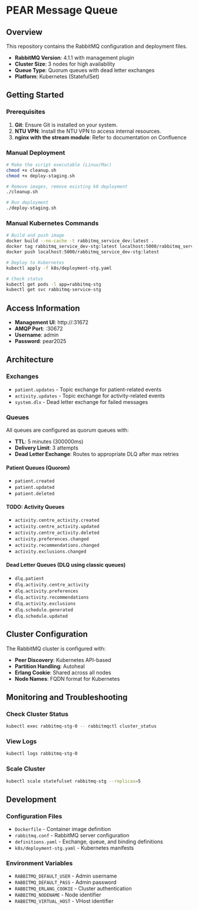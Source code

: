 # PEAR Message Queue

## Overview

This repository contains the RabbitMQ configuration and deployment files.

- **RabbitMQ Version**: 4.1.1 with management plugin
- **Cluster Size**: 3 nodes for high availability
- **Queue Type**: Quorum queues with dead letter exchanges
- **Platform**: Kubernetes (StatefulSet)

## Getting Started

### Prerequisites
1. **Git**: Ensure Git is installed on your system.
3. **NTU VPN**: Install the NTU VPN to access internal resources.
4. **nginx with the stream module**: Refer to documentation on Confluence

### Manual Deployment
```bash
# Make the script executable (Linux/Mac)
chmod +x cleanup.sh
chmod +x deploy-staging.sh

# Remove images, remove existing k8 deployment
./cleanup.sh

# Run deployment
./deploy-staging.sh
```

### Manual Kubernetes Commands
```bash
# Build and push image
docker build --no-cache -t rabbitmq_service_dev:latest .
docker tag rabbitmq_service_dev-stg:latest localhost:5000/rabbitmq_service_dev-stg:latest
docker push localhost:5000/rabbitmq_service_dev-stg:latest

# Deploy to Kubernetes
kubectl apply -f k8s/deployment-stg.yaml

# Check status
kubectl get pods -l app=rabbitmq-stg
kubectl get svc rabbitmq-service-stg
```

## Access Information

- **Management UI**: http://<server-ip>:31672
- **AMQP Port**: <server-ip>:30672
- **Username**: admin
- **Password**: pear2025

## Architecture

### Exchanges
- `patient.updates` - Topic exchange for patient-related events
- `activity.updates` - Topic exchange for activity-related events
- `system.dlx` - Dead letter exchange for failed messages

### Queues
All queues are configured as quorum queues with:
- **TTL**: 5 minutes (300000ms)
- **Delivery Limit**: 3 attempts
- **Dead Letter Exchange**: Routes to appropriate DLQ after max retries

#### Patient Queues (Quorom)
- `patient.created`
- `patient.updated` 
- `patient.deleted`

#### TODO: Activity Queues
- `activity.centre_activity.created`
- `activity.centre_activity.updated`
- `activity.centre_activity.deleted`
- `activity.preferences.changed`
- `activity.recommendations.changed`
- `activity.exclusions.changed`

#### Dead Letter Queues (DLQ using classic queues)
- `dlq.patient`
- `dlq.activity.centre_activity`
- `dlq.activity.preferences`
- `dlq.activity.recommendations`
- `dlq.activity.exclusions`
- `dlq.schedule.generated`
- `dlq.schedule.updated`

## Cluster Configuration

The RabbitMQ cluster is configured with:
- **Peer Discovery**: Kubernetes API-based
- **Partition Handling**: Autoheal
- **Erlang Cookie**: Shared across all nodes
- **Node Names**: FQDN format for Kubernetes

## Monitoring and Troubleshooting

### Check Cluster Status
```bash
kubectl exec rabbitmq-stg-0 -- rabbitmqctl cluster_status
```

### View Logs
```bash
kubectl logs rabbitmq-stg-0
```

### Scale Cluster
```bash
kubectl scale statefulset rabbitmq-stg --replicas=5
```


## Development

### Configuration Files
- `Dockerfile` - Container image definition
- `rabbitmq.conf` - RabbitMQ server configuration
- `definitions.yaml` - Exchange, queue, and binding definitions
- `k8s/deployment-stg.yaml` - Kubernetes manifests

### Environment Variables
- `RABBITMQ_DEFAULT_USER`   - Admin username
- `RABBITMQ_DEFAULT_PASS`   - Admin password  
- `RABBITMQ_ERLANG_COOKIE`  - Cluster authentication
- `RABBITMQ_NODENAME`       - Node identifier
- `RABBITMQ_VIRTUAL_HOST`   - VHost identifier
